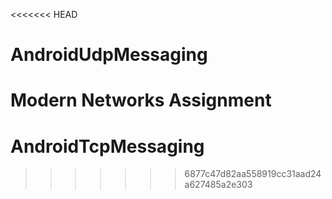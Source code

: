 <<<<<<< HEAD
# AndroidUdpMessaging
Modern Networks Assignment
=======
# AndroidTcpMessaging
>>>>>>> 6877c47d82aa558919cc31aad24a627485a2e303
